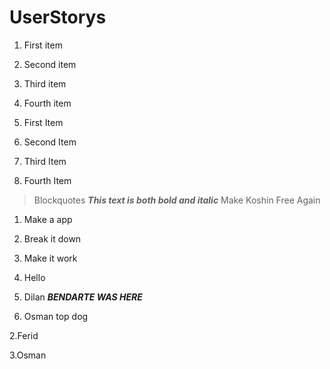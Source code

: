 # UserStorys
 1. First item
 2. Second item
 3. Third item
 4. Fourth item

 1. First Item
 2. Second Item
 3. Third Item
 4. Fourth Item 
> Blockquotes
**_This text is both bold and italic_**
Make Koshin Free Again

1. Make a app

2. Break it down

3. Make it work

4. Hello

1. Dilan
**_BENDARTE WAS HERE_**
5. Osman top dog




2.Ferid

3.Osman
